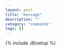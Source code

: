 ```yaml
---
layout: post
title: "message"
description: ""
category: "commands"
tags: []
---
```

{% include JB/setup %}

